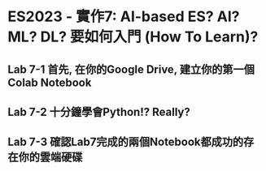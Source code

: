 # ES2023 - 實作7: AI-based ES? AI? ML? DL? 要如何入門 (How To Learn)?
## Lab 7-1 首先, 在你的Google Drive, 建立你的第一個Colab Notebook 



## Lab 7-2 十分鐘學會Python!? Really?



## Lab 7-3 確認Lab7完成的兩個Notebook都成功的存在你的雲端硬碟
